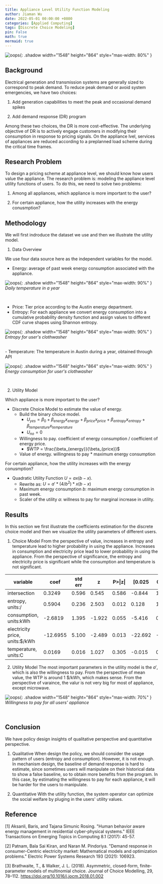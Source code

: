 ```yaml
---
title: Appliance Level Utility Function Modeling
author: Jiaman Wu
date: 2022-05-01 00:00:00 +0800
categories: [Applied Computing]
tags: [Discrete Choice Modeling]
pin: False
math: true
mermaid: true
---
```


![oops](/assets/fig/pol-sol14738-170608.jpg){: .shadow width="1548" height="864" style="max-width: 80%" }


## Background

Electrical generation and transmission systems are generally sized to correspond to peak demand. To reduce peak demand or avoid system emergencies, we have two choices:

1. Add generation capabilities to meet the peak and occasional demand spikes

2. Add demand response (DR) program 

Among these two choices, the DR is more cost-effective. The underlying objective of DR is to actively engage customers in modifying their consumption in response to pricing signals. On the appliance lvel, services of appliances are reduced according to a preplanned load scheme during the critical time frames.

## Research Problem
To design a pricing scheme at appliance level, we should know how users value the appliance. The research problem is: modeling the appliance level utility functions of users. To do this, we need to solve two problems:

1. Among all appliances, which appliance is more important to the user?

2. For certain appliance, how the utility increases with the energy conusmption?

## Methodology

We will first indroduce the dataset we use and then we illustrate the utility model.

1. Data Overview

We use four data source here as the independent variables for the model.

- Energy: average of past week energy consumption associated with the appliance. 

![oops](/assets/fig/consumption.png){: .shadow width="1548" height="864" style="max-width: 90%" }
_Daily temperature in a year_

<br>

- Price: Tier price according to the Austin energy department.
- Entropy: For each appliance we convert energy consumption into a cumulative probability density function and assign values to different CDF curve shapes using Shannon entropy. 

![oops](/assets/fig/entropy.png){: .shadow width="1548" height="864" style="max-width: 90%" }
_Entropy for user's clothwasher_

<br>
- Temperature: The temperature in Austin during a year, obtained through API


![oops](/assets/fig/temperature.png){: .shadow width="1548" height="864" style="max-width: 90%" }
_Energy consumption for user's clothwasher_

<br>

2. Utility Model

Which appliance is more important to the user?
- Discrete Choice Model to estimate the value of energy.
    * Build the binary choice model. 
        - $U_{yes} = \beta_{0}+\beta_{energy} x_{energy} + \beta_{price} x_{price} + \beta_{entropy} x_{entropy} + \beta_{temperature} x_{temperature}$
        - $U_{no} = 0$
    * Willingness to pay. coefficient of energy consumption / coefficient of energy price.
        - $WTP = \frac{\beta_{energy}}{\beta_{price}}$
    * Value of energy. willingness to pay * maximum energy consumption  

For certain appliance, how the utility increases with the energy conusmption?
- Quadratic Utility Function $U = ax(b-x)$.
    * Rewrite as: $U = a'* (4/b^{2}) * x(b-x)$
    * Maximum energy consumption $b$: maximum energy consumption in past week.  
    * Scaler of the utility $a$: willness to pay for marginal increase in utility.

## Results

In this section we first illustrate the coefficients estimation for the discrete choice model and then we visualize the utility parameters of different users. 

1. Choice Model
From the perspective of value, increases in entropy and temperature lead to higher probability in using the appliance. Increases in consumption and electricity price lead to lower probability in using the appliance. From the perspective of significance, the entropy and electricity price is significant while the consumption and temperature is not significant.

| variable                       | coef     | std err | z      | P>\|z\| | [0.025  | 0.975] |
|--------------------------------|----------|---------|--------|---------|---------|--------|
| intersection                   | 0.3249   | 0.596   | 0.545  | 0.586   | -0.844  | 1.494  |
| entropy, units:/               | 0.5904   | 0.236   | 2.503  | 0.012   | 0.128   | 1.053  |
| consumption, units:kWh         | -2.6819  | 1.395   | -1.922 | 0.055   | -5.416  | 0.052  |
| electricity price, units:$/kWh | -12.6955 | 5.100   | -2.489 | 0.013   | -22.692 | -2.699 |
| temperature, units:C           | 0.0169   | 0.016   | 1.027  | 0.305   | -0.015  | 0.049  |

2. Utility Model
The most important parameters in the utility model is the $a'$, which is also the willingness to pay. From the perspective of mean value, the WTP is around 1 $/kWh, which makes sense. From the perspective of varaince, the valur is not very big for most of appliance, except microwave.

![oops](/assets/fig/wtp.png){: .shadow width="1548" height="864" style="max-width: 70%" }
_Willingness to pay for all users' appliance_

<br>

## Conclusion 
We have policy design insights of qualitative perspective and quantitative perspective.

1. Qualitative
When design the policy, we should consider the usage pattern of users (entropy and consumption). However, it is not enough. In mechanism design, the baseline of demand response is hard to estimate, since sometimes users will manipulate on their historical data to show a false baseline, so to obtain more benefits from the program. In this case, by estimating the willingness to pay for each appliance, it will be harder for the users to manipulate. 

2. Quantitative 
With the utility function, the system operator can optimize the social welfare by pluging in the users' utility values.

## Reference
[1] Aksanli, Baris, and Tajana Simunic Rosing. "Human behavior aware energy management in residential cyber-physical systems." IEEE Transactions on Emerging Topics in Computing 8.1 (2017): 45-57.

[2] Patnam, Bala Sai Kiran, and Naran M. Pindoriya. "Demand response in consumer-Centric electricity market: Mathematical models and optimization problems." Electric Power Systems Research 193 (2021): 106923.

[3] Brathwaite, T., & Walker, J. L. (2018). Asymmetric, closed-form, finite-parameter models of multinomial choice. Journal of Choice Modelling, 29, 78–112. https://doi.org/10.1016/j.jocm.2018.01.002


